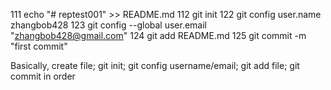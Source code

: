   111  echo "# reptest001" >> README.md
  112  git init
  122  git config user.name zhangbob428
  123  git config --global user.email "zhangbob428@gmail.com"
  124  git add README.md
  125  git commit -m "first commit"

Basically, create file; git init; git config username/email; git add file; git commit in order
